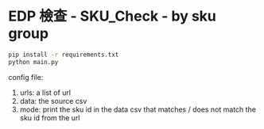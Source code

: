 # EDP 檢查 - SKU_Check - by sku group
``` bash
pip install -r requirements.txt
python main.py
```

config file:
1. urls: a list of url
2. data: the source csv
3. mode: print the sku id in the data csv that matches / does not match the sku id from the url